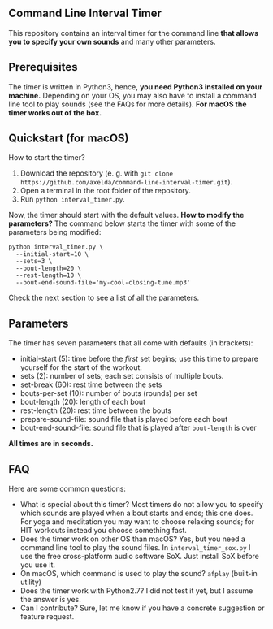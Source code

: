## Command Line Interval Timer
This repository contains an interval timer for the command line <b>that allows you to specify your own sounds</b> and many other parameters.


## Prerequisites
The timer is written in Python3, hence, <b>you need Python3 installed on your machine.</b> Depending on your OS, you may also have to install
a command line tool to play sounds (see the FAQs for more details). <b>For macOS the timer works out of the box.</b>


## Quickstart (for macOS)
How to start the timer?
1. Download the repository (e. g. with `git clone https://github.com/axelda/command-line-interval-timer.git`).
2. Open a terminal in the root folder of the repository.
3. Run `python interval_timer.py`.

Now, the timer should start with the default values. <b>How to modify the parameters?</b> The command below starts the timer with some of the parameters being modified:

```
python interval_timer.py \
  --initial-start=10 \
  --sets=3 \
  --bout-length=20 \
  --rest-length=10 \
  --bout-end-sound-file='my-cool-closing-tune.mp3'
```

Check the next section to see a list of all the parameters.


## Parameters
The timer has seven parameters that all come with defaults (in brackets):
* initial-start (5): time before the <i>first</i> set begins; use this time to prepare yourself for the start of the workout.
* sets (2): number of sets; each set consists of multiple bouts.
* set-break (60): rest time between the sets
* bouts-per-set (10): number of bouts (rounds) per set
* bout-length (20): length of each bout
* rest-length (20): rest time between the bouts
* prepare-sound-file: sound file that is played before each bout
* bout-end-sound-file: sound file that is played after `bout-length` is over

<b>All times are in seconds.</b>


## FAQ
Here are some common questions:

* What is special about this timer? Most timers do not allow you to specify which sounds are played when a bout starts and ends; this one does. For yoga and meditation you may want to choose relaxing sounds; for HIT workouts instead you choose something fast.
* Does the timer work on other OS than macOS? Yes, but you need a command line tool to play the sound files. In `interval_timer_sox.py` I use the free cross-platform audio software SoX. Just install SoX before you use it.
* On macOS, which command is used to play the sound? `afplay` (built-in utility)
* Does the timer work with Python2.7? I did not test it yet, but I assume the answer is yes.
* Can I contribute? Sure, let me know if you have a concrete suggestion or feature request.
